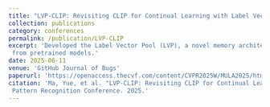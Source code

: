 ```yaml
---
title: "LVP-CLIP: Revisiting CLIP for Continual Learning with Label Vector Pool."
collection: publications
category: conferences
permalink: /publication/LVP-CLIP
excerpt: 'Developed the Label Vector Pool (LVP), a novel memory architecture that efficiently compresses and stores knowledge distilled
 from pretrained models.'
date: 2025-06-11
venue: 'GitHub Journal of Bugs'
paperurl: 'https://openaccess.thecvf.com/content/CVPR2025W/MULA2025/html/Ma_LVP-CLIP_Revisiting_CLIP_for_Continual_Learning_with_Label_Vector_Pool_CVPRW_2025_paper.html'
citation: 'Ma, Yue, et al. "LVP-CLIP: Revisiting CLIP for Continual Learning with Label Vector Pool." Proceedings of the Computer Vision and
 Pattern Recognition Conference. 2025.'
---
```


